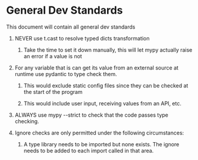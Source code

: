 # General Dev Standards

This document will contain all general dev standards

1. NEVER use t.cast to resolve typed dicts transformation
   
   1. Take the time to set it down manually, this will let mypy actually raise an error if a value is not 

2. For any variable that is can get its value from an external source at runtime use pydantic to type check them.
   
   1. This would exclude static config files since they can be checked at the start of the program
   
   2. This would include user input, receiving values from an API, etc.

3. ALWAYS use mypy --strict to check that the code passes type checking.

4. Ignore checks are only permitted under the following circumstances:
   
   1. A type library needs to be imported but none exists. The ignore needs to be added to each import called in that area.
